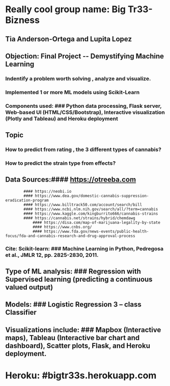 # Really cool group name: Big Tr33-Bizness

## Tia Anderson-Ortega and Lupita Lopez


## Objection: Final Project -- Demystifying Machine Learning

### Indentify a problem worth solving , analyze and visualize.
### Implemented 1 or more ML models using Scikit-Learn 
### Components used: ### Python data processing, Flask server, Web-based UI (HTML/CSS/Bootstrap), Interactive visualization (Plotly and Tableau) and Heroku deployment


## Topic
### How to predict from rating , the 3 different types of cannabis?
### How to predict the strain type from effects?


## Data Sources:#### https://otreeba.com 
	        #### https://neobi.io
	        #### https://www.dea.gov/domestic-cannabis-suppression-eradication-program
	        #### https://www.billtrack50.com/account/search/bill
	        #### https://www.ncbi.nlm.nih.gov/search/all/?term=cannabis
	        #### https://www.kaggle.com/kingburrito666/cannabis-strains
	        #### https://cannabis.net/strains/hybrid/chemdawg
                #### https://disa.com/map-of-marijuana-legality-by-state
                #### https://www.cnbs.org/
                #### https://www.fda.gov/news-events/public-health-focus/fda-and-cannabis-research-and-drug-approval-process
               
               
### Cite: Scikit-learn: ### Machine Learning in Python, Pedregosa et al., JMLR 12, pp. 2825-2830, 2011.


## Type of ML analysis: ### Regression with Supervised learning (predicting a continuous valued output)


## Models: ### Logistic Regression 3 – class Classifier


## Visualizations include: ### Mapbox (Interactive maps), Tableau (Interactive bar chart and dashboard), Scatter plots, Flask, and Heroku deployment.

# Heroku: #bigtr33s.herokuapp.com
